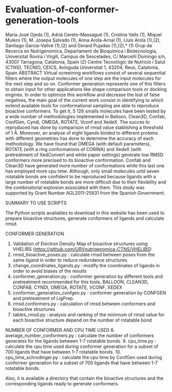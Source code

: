 Evaluation-of-conformer-generation-tools
========================================

María José Ojeda (1), Adrià Cereto-Massagué (1), Cristina Valls (1), Miquel Mulero (1), M. Josepa Salvado (1), Anna Arola-Arnal (1), Lluís Arola (1),(2), Santiago Garcia-Vallvé (1),(2) and Gerard Pujadas (1),(2),*
(1) Grup de Recerca en Nutrigenòmica, Departament de Bioquímica i Biotecnologia, Universitat Rovira i Virgili, Campus de Sescelades, C/ Marceŀlí Domingo s/n, 43007 Tarragona, Catalonia, Spain
(2) Centre Tecnològic de Nutrició i Salut (CTNS), TECNIO, CEICS, Avinguda Universitat 1, 43204, Reus, Catalonia, Spain
ABSTRACT
Virtual screeining workflows consist of several sequential filters where the output molecules of one step are the input molecules for the next step and so on. Conformer generation represents one of this filters to obtain input for other applications like shape comparison tools or docking engines. 
In order to optimize this workflow and decrease the lost of false negatives, the main goal of the current work consist in identifying to which extend available tools for conformational sampling are able to reproduce bioactive conformers. To get it, 5 126 smalls molecules have been tested by a wide number of methodologies implemented in Balloon, Clean3D, Confab, ConfGen, Cyndi, OMEGA, ROTATE, Vconf and XedeX. The succes to reproduced has done by comparison of rmsd value stablishing a threshold of 1 Å. Moreover, an analyse of eight ligands binded to different proteins with different geometries has done to determine the accuracy of each methodology. 
We have found that OMEGA (with default parameters), ROTATE (with a ring conformations of CORINA) and XedeX (with pretreatment of XedConvert and white paper settings) generate low RMSD conformers more precised to its bioactive conformation. Confab and Clean3D have generated more number of conformations while this last one has employed more cpu time. Although, only small molecules until seven rotatable bonds are confident to be reproduced because ligands with a large number of rotatable bonds are more difficult due to their flexibility and the combinatorial explosion associated with them.
This study was supported by Grant Number AGL2011-25831 from the Spanish
Government. 

SUMMARY TO USE SCRIPTS

The Python scripts availables to download in this website has been used to prepare bioactive structures, generate conformers of ligands and calculate rmsd. 

CONFORMER GENERATION
1. Validation of Electron Density Map of bioactive structures using VHELIBS (https://github.com/URVnutrigenomica-CTNS/VHELIBS)
2. rmsd_bioactive_poses.py : calculate rmsd between poses from the same ligand in order to reduce redundance structures
3. change_coordinates_ligands.py : modify the coordinates of ligands in order to avoid biases of the results
4. conformer_generation.py : conformer generation by different tools and pretreatment recommended for this tools. BALLOON, CLEAN3D, CONFAB, CYNDI, OMEGA, ROTATE, VCONF, XEDEX
5. conformer_generation_confgen.py : conformer generation by CONFGEN and pretreatment of LigPrep.
6. rmsd.conformers.py  : calculation of rmsd between conformers and bioactive structures
7. tables_rmsd.py  :  analysis and ranking of the minimum of rmsd value for each bioactive structure depend on the number of rotatable bond

NUMBER OF CONFORMER AND CPU TIME USED
8. average_number_conformers.py  : calculate the number of conformers generates for the ligands between 1-7 rotatable bonds. 
9. cpu_time.py  : calculate the cpu time used during conformer generation for a subset of 700 ligands that have between 1-7 rotatable bonds. 
10. cpu_time_schrodinger.py  : calculate the cpu time by ConfGen used during conformer generation for a subset of 700 ligands that have between 1-7 rotatable bonds. 

Also, it is available a directory that contain the bioactive structures and the corresponding ligands ready to generate conformers. 
